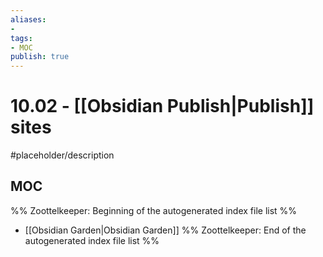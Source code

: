 ```yaml
---
aliases:
- 
tags:
- MOC
publish: true
---
```


# 10.02 - [[Obsidian Publish|Publish]] sites

#placeholder/description 

## MOC

%% Zoottelkeeper: Beginning of the autogenerated index file list  %%
-  [[Obsidian Garden|Obsidian Garden]]
%% Zoottelkeeper: End of the autogenerated index file list  %%

